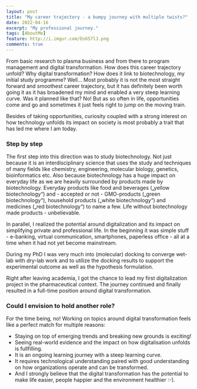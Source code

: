 ```yaml
---
layout: post
title: "My career trajectory - a bumpy journey with multiple twists?"
date: 2022-04-16
excerpt: "My professional journey."
tags: [AboutMe]
feature: http://i.imgur.com/Ds6S7lJ.png
comments: true
---
```


From basic research to plasma business and from there to program management and digital transformation. How does this career trajectory unfold? Why digital transformation? How does it link to biotechnology, my initial study programme? 
Well… Most probably it is not the most straight forward and smoothest career trajectory, but it has definitely been worth going it as it has broadened my mind and enabled a very steep learning curve. Was it planned like that? No! But as so often in life, opportunities come and go and sometimes it just feels right to jump on the moving train. 

Besides of taking opportunities, curiosity coupled with a strong interest on how technology unfolds its impact on society is most probably a trait that has led me where I am today. 

### Step by step
The first step into this direction was to study biotechnology. Not just because it is an interdisciplinary science that uses the study and techniques of many fields like chemistry, engineering, molecular biology, genetics, bioinformatics etc. Also because biotechnology has a huge impact on everyday life as we are heavily surrounded by products made by biotechnology. Everyday products like food and beverages („yellow biotechnology“) and - accepted or not - GMO-products („green biotechnology“), household products („white biotechnology“) and medicines („red biotechnology“) to name a few. Life without biotechnology made products - unbelievable.

In parallel, I realized the potential around digitalization and its impact on simplifying private and professional life. In the beginning it was simple stuff - e-banking, virtual communication, smartphones, paperless office - all at a time when it had not yet become mainstream.

During my PhD I was very much into (molecular) docking to converge wet-lab with dry-lab work and to utilize the docking results to support the experimental outcome as well as the hypothesis formulation.

Right after leaving academia, I got the chance to lead my first digitalization project in the pharmaceutical context. The journey continued and finally resulted in a full-time position around digital transformation. 

### Could I envision to hold another role?

For the time being, no! Working on topics around digital transformation feels like a perfect match for multiple reasons: 
* Staying on top of emerging trends and breaking new grounds is exciting!
* Seeing real-world evidence and the impact on how digitalisation unfolds is fullfilling.
* It is an ongoing learning journey with a steep learning curve.
* It requires technological understanding paired with good understanding on how organizations operate and can be transformed.
* And I strongly believe that the digital transformation has the potential to make life easier, people happier and the environment healthier :-).
